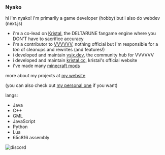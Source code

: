 ### Nyako

hi i'm nyako! i'm primarily a game developer (hobby) but i also do webdev (next.js)

- i'm a co-lead on [Kristal](https://github.com/KristalTeam/Kristal), the DELTARUNE fangame engine where you DON'T have to sacrifice accuracy
- i'm a contributor to [VVVVVV](https://github.com/TerryCavanagh/VVVVVV), nothing official but I'm responsible for a *ton* of cleanups and rewrites (and features!)
- i developed and maintain [vsix.dev](https://vsix.dev/), the community hub for VVVVVV
- i developed and maintain [kristal.cc](https://kristal.cc/), kristal's official website
- i've made many [minecraft mods](https://modrinth.com/user/Nyako)

more about my projects at [my website](https://nyako.dev/)

(you can also check out [my personal one](https://nyako.gay/) if you want)

langs:
- Java
- C++
- GML
- JavaScript
- Python
- Lua
- 65c816 assembly

![discord](https://discord.c99.nl/widget/theme-1/853034453060550666.png)
